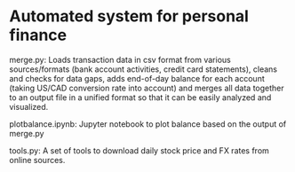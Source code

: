 # Automated system for personal finance

merge.py:
  Loads transaction data in csv format from various sources/formats (bank account activities, credit card statements), 
  cleans and checks for data gaps, adds end-of-day balance for each account (taking US/CAD conversion rate into account) and merges 
  all data together to an output file in a unified format so that it can be easily analyzed and visualized.

plotbalance.ipynb:
  Jupyter notebook to plot balance based on the output of merge.py

tools.py:
  A set of tools to download daily stock price and FX rates from online sources. 
  

